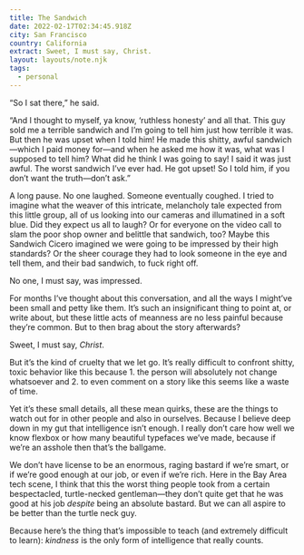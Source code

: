 ```yaml
---
title: The Sandwich
date: 2022-02-17T02:34:45.918Z
city: San Francisco
country: California
extract: Sweet, I must say, Christ.
layout: layouts/note.njk
tags:
  - personal
---
```


“So I sat there,” he said.

“And I thought to myself, ya know, ‘ruthless honesty’ and all that. This guy sold me a terrible sandwich and I’m going to tell him just how terrible it was. But then he was upset when I told him! He made this shitty, awful sandwich—which I paid money for—and when he asked me how it was, what was I supposed to tell him? What did he think I was going to say! I said it was just awful. The worst sandwich I’ve ever had. He got upset! So I told him, if you don’t want the truth—don’t ask.”

A long pause. No one laughed. Someone eventually coughed. I tried to imagine what the weaver of this intricate, melancholy tale expected from this little group, all of us looking into our cameras and illumatined in a soft blue. Did they expect us all to laugh? Or for everyone on the video call to slam the poor shop owner and belittle that sandwich, too? Maybe this Sandwich Cicero imagined we were going to be impressed by their high standards? Or the sheer courage they had to look someone in the eye and tell them, and their bad sandwich, to fuck right off.

No one, I must say, was impressed.

For months I’ve thought about this conversation, and all the ways I might’ve been small and petty like them. It’s such an insignificant thing to point at, or write about, but these little acts of meanness are no less painful because they’re common. But to then brag about the story afterwards?

Sweet, I must say, _Christ_.

But it’s the kind of cruelty that we let go. It’s really difficult to confront shitty, toxic behavior like this because 1. the person will absolutely not change whatsoever and 2. to even comment on a story like this seems like a waste of time.

Yet it’s these small details, all these mean quirks, these are the things to watch out for in other people and also in ourselves. Because I believe deep down in my gut that intelligence isn’t enough. I really don’t care how well we know flexbox or how many beautiful typefaces we’ve made, because if we’re an asshole then that’s the ballgame.

We don’t have license to be an enormous, raging bastard if we’re smart, or if we’re good enough at our job, or even if we’re rich. Here in the Bay Area tech scene, I think that this the worst thing people took from a certain bespectacled, turtle-necked gentleman—they don’t quite get that he was good at his job _despite_ being an absolute bastard. But we can all aspire to be better than the turtle neck guy.

Because here’s the thing that’s impossible to teach (and extremely difficult to learn): _kindness_ is the only form of intelligence that really counts.
